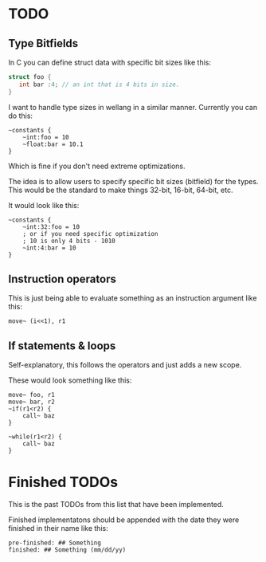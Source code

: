 # TODO

## Type Bitfields

In C you can define struct data with specific bit sizes like this:

```c
struct foo {
   int bar :4; // an int that is 4 bits in size. 
}
```

I want to handle type sizes in wellang in a similar manner. Currently you can do this:

```
~constants {
    ~int:foo = 10
    ~float:bar = 10.1
}
```

Which is fine if you don't need extreme optimizations. 

The idea is to allow users to specify specific bit sizes (bitfield) for the types. This would be the standard to make things 32-bit, 16-bit, 64-bit, etc.

It would look like this:

```
~constants {
    ~int:32:foo = 10
    ; or if you need specific optimization
    ; 10 is only 4 bits - 1010
    ~int:4:bar = 10 
}
```

## Instruction operators

This is just being able to evaluate something as an instruction argument like this:

```
move~ (i<<1), r1
```

## If statements & loops

Self-explanatory, this follows the operators and just adds a new scope.

These would look something like this:
```
move~ foo, r1
move~ bar, r2
~if(r1<r2) {
    call~ baz
}

~while(r1<r2) {
    call~ baz
}
```

# Finished TODOs

This is the past TODOs from this list that have been implemented.

Finished implementatons should be appended with the date they were finished in their name like this:

```
pre-finished: ## Something
finished: ## Something (mm/dd/yy)
```
